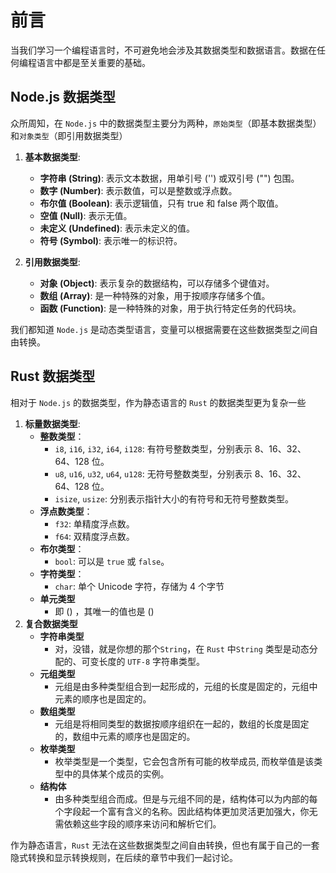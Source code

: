 # 前言

当我们学习一个编程语言时，不可避免地会涉及其数据类型和数据语言。数据在任何编程语言中都是至关重要的基础。

## Node.js 数据类型

众所周知，在 `Node.js` 中的数据类型主要分为两种，`原始类型`（即基本数据类型）和`对象类型`（即引用数据类型）

1. **基本数据类型**:
    - **字符串 (String)**: 表示文本数据，用单引号 ('') 或双引号 ("") 包围。
    - **数字 (Number)**: 表示数值，可以是整数或浮点数。
    - **布尔值 (Boolean)**: 表示逻辑值，只有 true 和 false 两个取值。
    - **空值 (Null)**: 表示无值。
    - **未定义 (Undefined)**: 表示未定义的值。
    - **符号 (Symbol)**: 表示唯一的标识符。

2. **引用数据类型**:
    - **对象 (Object)**: 表示复杂的数据结构，可以存储多个键值对。
    - **数组 (Array)**: 是一种特殊的对象，用于按顺序存储多个值。
    - **函数 (Function)**: 是一种特殊的对象，用于执行特定任务的代码块。

我们都知道 `Node.js` 是动态类型语言，变量可以根据需要在这些数据类型之间自由转换。

## Rust 数据类型

相对于 `Node.js` 的数据类型，作为静态语言的 `Rust` 的数据类型更为复杂一些

1. **标量数据类型**:
   - **整数类型**：
      - `i8`, `i16`, `i32`, `i64`, `i128`: 有符号整数类型，分别表示 8、16、32、64、128 位。
      - `u8`, `u16`, `u32`, `u64`, `u128`: 无符号整数类型，分别表示 8、16、32、64、128 位。
      - `isize`, `usize`: 分别表示指针大小的有符号和无符号整数类型。
   - **浮点数类型**：
      - `f32`: 单精度浮点数。
      - `f64`: 双精度浮点数。
   - **布尔类型**：
      - `bool`: 可以是 `true` 或 `false`。
   - **字符类型**：
      - `char`: 单个 Unicode 字符，存储为 4 个字节
   - **单元类型**
      - 即 () ，其唯一的值也是 ()
2. **复合数据类型**
   - **字符串类型**
     - 对，没错，就是你想的那个`String`，在 `Rust` 中`String` 类型是动态分配的、可变长度的 `UTF-8` 字符串类型。
   - **元组类型**
     - 元组是由多种类型组合到一起形成的，元组的长度是固定的，元组中元素的顺序也是固定的。
   - **数组类型**
     - 元组是将相同类型的数据按顺序组织在一起的，数组的长度是固定的，数组中元素的顺序也是固定的。
   - **枚举类型**
     - 枚举类型是一个类型，它会包含所有可能的枚举成员, 而枚举值是该类型中的具体某个成员的实例。
   - **结构体**
     - 由多种类型组合而成。但是与元组不同的是，结构体可以为内部的每个字段起一个富有含义的名称。因此结构体更加灵活更加强大，你无需依赖这些字段的顺序来访问和解析它们。

作为静态语言，`Rust` 无法在这些数据类型之间自由转换，但也有属于自己的一套隐式转换和显示转换规则，在后续的章节中我们一起讨论。
